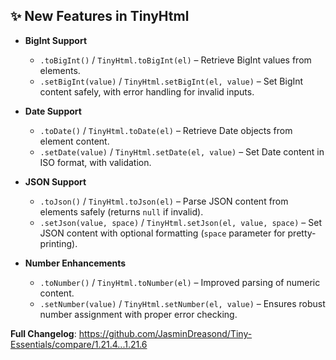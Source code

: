 ## ✨ New Features in TinyHtml

* **BigInt Support**

  * `.toBigInt()` / `TinyHtml.toBigInt(el)` – Retrieve BigInt values from elements.
  * `.setBigInt(value)` / `TinyHtml.setBigInt(el, value)` – Set BigInt content safely, with error handling for invalid inputs.

* **Date Support**

  * `.toDate()` / `TinyHtml.toDate(el)` – Retrieve Date objects from element content.
  * `.setDate(value)` / `TinyHtml.setDate(el, value)` – Set Date content in ISO format, with validation.

* **JSON Support**

  * `.toJson()` / `TinyHtml.toJson(el)` – Parse JSON content from elements safely (returns `null` if invalid).
  * `.setJson(value, space)` / `TinyHtml.setJson(el, value, space)` – Set JSON content with optional formatting (`space` parameter for pretty-printing).

* **Number Enhancements**

  * `.toNumber()` / `TinyHtml.toNumber(el)` – Improved parsing of numeric content.
  * `.setNumber(value)` / `TinyHtml.setNumber(el, value)` – Ensures robust number assignment with proper error checking.

**Full Changelog**: https://github.com/JasminDreasond/Tiny-Essentials/compare/1.21.4...1.21.6